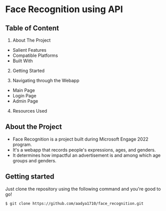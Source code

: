 # Face Recognition using API

## Table of Content
1. About The Project
  * Salient Features
  * Compatible Platforms
  * Built With

2. Getting Started

3. Navigating through the Webapp
  * Main Page
  * Login Page
  * Admin Page 

4. Resources Used

## About the Project

* Face Recognition is a project built during Microsoft Engage 2022 program.
* It's a webapp that records people's expressions, ages, and genders.
* It determines how impactful an advertisement is and among which age groups and genders.


## Getting started 

  Just clone the repository using the following command and you're good to go!
  ```
  $ git clone https://github.com/aadya1710/face_recognition.git
  ```



  
